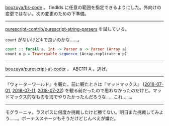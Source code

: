 [bouzuya/bs-code][] 。 findIds に任意の範囲を指定できるようにした。外向けの変更ではない。次の変更のための下準備。

---

[purescript-contrib/purescript-string-parsers][] を試している。

`count` がないけど↓で良いのかな……。

```purescript
count :: forall a. Int -> Parser a -> Parser (Array a)
count n p = Traversable.sequence (Array.replicate n p)
```

---

[bouzuya/purescript-at-coder][] 。 ABC111 A 。逃げ。

---

『ウォーターワールド』を観た。前に観たときは『マッドマックス』 ([2018-07-01][], [2018-07-11][], [2018-07-22][]) を観る前だったので思わなかったのだけど。マッドマックス的なものを海でやりたかったんだろうな……これ……。

---

モグラーニャ。ラスボスに何度か挑戦したけど勝てない。明日また挑戦してみよう……。ボーナスステージもそうだけどじんべえが嫌だ。

[2018-07-01]: https://blog.bouzuya.net/2018/07/01/
[2018-07-11]: https://blog.bouzuya.net/2018/07/11/
[2018-07-22]: https://blog.bouzuya.net/2018/07/22/
[bouzuya/bs-code]: https://github.com/bouzuya/bs-code
[bouzuya/purescript-at-coder]: https://github.com/bouzuya/purescript-at-coder
[purescript-contrib/purescript-string-parsers]: https://github.com/purescript-contrib/purescript-string-parsers
